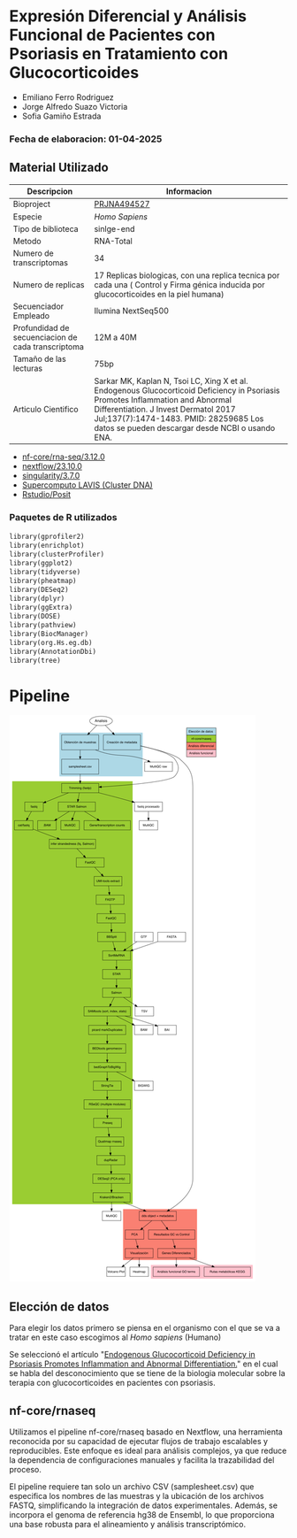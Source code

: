 # Expresión Diferencial y Análisis Funcional de Pacientes con Psoriasis en Tratamiento con Glucocorticoides

- Emiliano Ferro Rodriguez
- Jorge Alfredo Suazo Victoria
- Sofia Gamiño Estrada

### Fecha de elaboracion: 01-04-2025

## Material Utilizado

|Descripcion|Informacion|
|-----------|-----------|
|Bioproject|[PRJNA494527](https://www.ebi.ac.uk/ena/browser/view/PRJNA494527)|
|Especie|*Homo Sapiens*|
|Tipo de biblioteca|sinlge-end|
|Metodo|RNA-Total|
|Numero de transcriptomas|34|
|Numero de replicas| 17 Replicas biologicas, con una replica tecnica por cada una ( Control y Firma génica inducida por glucocorticoides en la piel humana)|
|Secuenciador Empleado|Ilumina NextSeq500|
|Profundidad de secuenciacion de cada transcriptoma|12M a 40M|
|Tamaño de las lecturas|75bp|
|Articulo Cientifico|Sarkar MK, Kaplan N, Tsoi LC, Xing X et al. Endogenous Glucocorticoid Deficiency in Psoriasis Promotes Inflammation and Abnormal Differentiation. J Invest Dermatol 2017 Jul;137(7):1474-1483. PMID: 28259685 Los datos se pueden descargar desde NCBI o usando ENA.|




- [nf-core/rna-seq/3.12.0](https://nf-co.re/rnaseq/3.12.0/)
- [nextflow/23.10.0](https://www.nextflow.io/)
- [singularity/3.7.0](https://docs.sylabs.io/guides/3.7/user-guide/)
- [Supercomputo LAVIS (Cluster DNA)](https://lavis.unam.mx/servicios/)
- [Rstudio/Posit](https://posit.co/download/rstudio-desktop/)
### Paquetes de R utilizados

```
library(gprofiler2)
library(enrichplot)
library(clusterProfiler)
library(ggplot2)
library(tidyverse)
library(pheatmap)
library(DESeq2)
library(dplyr)
library(ggExtra)      
library(DOSE)
library(pathview)
library(BiocManager)
library(org.Hs.eg.db) 
library(AnnotationDbi)
library(tree)
```
# Pipeline
![](images/Diagrama_de_flujo_RNASeq.png)


## Elección de datos

Para elegir los datos primero se piensa en el organismo con el que se va a tratar en este caso escogimos al *Homo sapiens* (Humano)

Se seleccionó el artículo "[Endogenous Glucocorticoid Deficiency in Psoriasis Promotes Inflammation and Abnormal Differentiation.](https://europepmc.org/article/PMC/5545780)" en el cual se habla del desconocimiento que se tiene de la biologia molecular sobre la terapia con glucocorticoides en pacientes con psoriasis.

## nf-core/rnaseq

Utilizamos el pipeline nf-core/rnaseq basado en Nextflow, una herramienta reconocida por su capacidad de ejecutar flujos de trabajo escalables y reproducibles. Este enfoque es ideal para análisis complejos, ya que reduce la dependencia de configuraciones manuales y facilita la trazabilidad del proceso.

El pipeline requiere tan solo un archivo CSV (samplesheet.csv) que especifica los nombres de las muestras y la ubicación de los archivos FASTQ, simplificando la integración de datos experimentales. Además, se incorpora el genoma de referencia hg38 de Ensembl, lo que proporciona una base robusta para el alineamiento y análisis transcriptómico.

